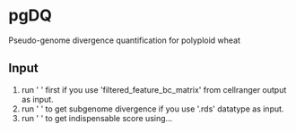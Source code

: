 # pgDQ
 Pseudo-genome divergence quantification for polyploid wheat

## Input
1) run ' ' first if you use 'filtered_feature_bc_matrix' from cellranger output as input.
2) run ' ' to get subgenome divergence if you use '.rds' datatype as input.
3) run ' ' to get indispensable score using...
